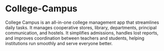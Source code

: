 # College-Campus
College Campus is an all-in-one college management app that streamlines daily tasks. It manages cooperative stores, library, departments, principal communication, and hostels. It simplifies admissions, handles lost reports, and improves coordination between teachers and students, helping institutions run smoothly and serve everyone better.
